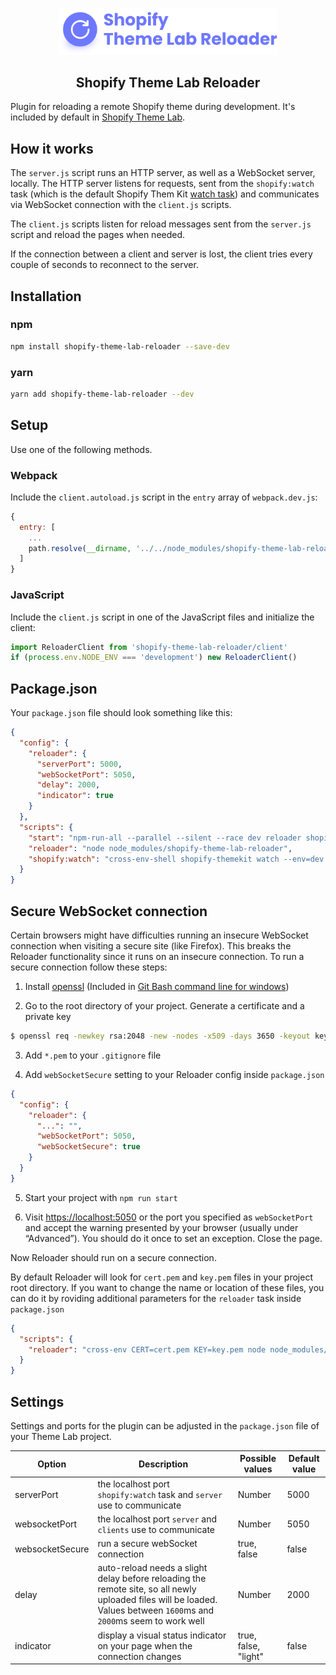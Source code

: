 <!-- logo (start) -->
<p align="center">
  <img src=".github/img/logo-reloader.svg" width="350px">
</p>
<!-- logo (end) -->

<!-- title / description (start) -->
<h2 align="center">Shopify Theme Lab Reloader</h2>

Plugin for reloading a remote Shopify theme during development. It's included by default in [Shopify Theme Lab](https://github.com/uicrooks/shopify-theme-lab).
<!-- title / description (end) -->

<!-- how it works (start) -->
## How it works
The `server.js` script runs an HTTP server, as well as a WebSocket server, locally. The HTTP server listens for requests, sent from the `shopify:watch` task (which is the default Shopify Them Kit [watch task](https://shopify.dev/tools/theme-kit/command-reference#watch)) and communicates via WebSocket connection with the `client.js` scripts.

The `client.js` scripts listen for reload messages sent from the `server.js` script and reload the pages when needed.

If the connection between a client and server is lost, the client tries every couple of seconds to reconnect to the server.
<!-- how it works (end) -->

<!-- installation (start) -->
## Installation

### npm
```sh
npm install shopify-theme-lab-reloader --save-dev
```

### yarn
```sh
yarn add shopify-theme-lab-reloader --dev
```
<!-- installation (end) -->

<!-- setup (start) -->
## Setup
Use one of the following methods.

### Webpack
Include the `client.autoload.js` script in the `entry` array of `webpack.dev.js`:

```js
{
  entry: [
    ...
    path.resolve(__dirname, '../../node_modules/shopify-theme-lab-reloader/client.autoload')
  ]
}
```

### JavaScript
Include the `client.js` script in one of the JavaScript files and initialize the client:

```js
import ReloaderClient from 'shopify-theme-lab-reloader/client'
if (process.env.NODE_ENV === 'development') new ReloaderClient()
```

## Package.json
Your `package.json` file should look something like this:

```json
{
  "config": {
    "reloader": {
      "serverPort": 5000,
      "webSocketPort": 5050,
      "delay": 2000,
      "indicator": true
    }
  },
  "scripts": {
    "start": "npm-run-all --parallel --silent --race dev reloader shopify:watch",
    "reloader": "node node_modules/shopify-theme-lab-reloader",
    "shopify:watch": "cross-env-shell shopify-themekit watch --env=dev --allow-live --config .config/shopify/shopify.dev.yml --notify=http://localhost:$npm_package_config_reloader_serverPort/reload"
  }
}
```
<!-- setup (end) -->

<!-- secure websocket conection (start) -->
## Secure WebSocket connection
Certain browsers might have difficulties running an insecure WebSocket connection when visiting a secure site (like Firefox). This breaks the Reloader functionality since it runs on an insecure connection. To run a secure connection follow these steps:

1. Install [openssl](https://www.openssl.org) (Included in [Git Bash command line for windows](https://gitforwindows.org))

2. Go to the root directory of your project. Generate a certificate and a private key
```sh
$ openssl req -newkey rsa:2048 -new -nodes -x509 -days 3650 -keyout key.pem -out cert.pem
```

3. Add `*.pem` to your `.gitignore` file

4. Add `webSocketSecure` setting to your Reloader config inside `package.json`
```json
{
  "config": {
    "reloader": {
      "...": "",
      "webSocketPort": 5050,
      "webSocketSecure": true
    }
  }
}
```

5. Start your project with `npm run start`

6. Visit [https://localhost:5050](https://localhost:5050) or the port you specified as `webSocketPort` and accept the warning presented by your browser (usually under “Advanced”). You should do it once to set an exception. Close the page.

Now Reloader should run on a secure connection.

By default Reloader will look for `cert.pem` and `key.pem` files in your project root directory. If you want to change the name or location of these files, you can do it by roviding additional parameters for the `reloader` task inside `package.json`

```json
{
  "scripts": {
    "reloader": "cross-env CERT=cert.pem KEY=key.pem node node_modules/shopify-theme-lab-reloader"
  }
}
```
<!-- secure websocket conection (end) -->

<!-- settings (start) -->
## Settings
Settings and ports for the plugin can be adjusted in the `package.json` file of your Theme Lab project.

| Option | Description | Possible values | Default value |
| - | - | - | - |
| serverPort | the localhost port `shopify:watch` task and `server` use to communicate | Number | 5000 |
| websocketPort | the localhost port `server` and `clients` use to communicate | Number | 5050 |
| websocketSecure | run a secure webSocket connection | true, false | false |
| delay | auto-reload needs a slight delay before reloading the remote site, so all newly uploaded files will be loaded. Values between `1600`ms and `2000`ms seem to work well | Number | 2000 |
| indicator | display a visual status indicator on your page when the connection changes | true, false, "light" | false |
<!-- settings (end) -->